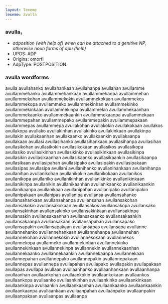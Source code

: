 ```yaml
---
layout: lexeme
lexeme: avulla
---
```


###  avulla₁

* _adposition (with help of) when can be attached to a genitive NP, otherwise noun forms of *apu* (help)_
* UPOS:  ADP
* Origins: omorfi 
* AdpType:  POSTPOSITION


### avulla wordforms

avulla
avullahanko
avullahankaan
avullahanpa
avullahan
avullamme
avullammehanko
avullammehankaan
avullammehanpa
avullammehan
avullammekohan
avullammekokin
avullammekokaan
avullammekos
avullammekopa
avullammeko
avullammekinhan
avullammekinko
avullammekinkaan
avullammekinpa
avullammekin
avullammekaanhan
avullammekaanko
avullammekaankin
avullammekaanpa
avullammekaan
avullammepahan
avullammepako
avullammepakin
avullammepakaan
avullammepas
avullammepa
avullakohan
avullakokin
avullakokaan
avullakos
avullakopa
avullako
avullakinhan
avullakinko
avullakinkaan
avullakinpa
avullakin
avullakaanhan
avullakaanko
avullakaankin
avullakaanpa
avullakaan
avullasi
avullasihanko
avullasihankaan
avullasihanpa
avullasihan
avullasikohan
avullasikokin
avullasikokaan
avullasikos
avullasikopa
avullasiko
avullasikinhan
avullasikinko
avullasikinkaan
avullasikinpa
avullasikin
avullasikaanhan
avullasikaanko
avullasikaankin
avullasikaanpa
avullasikaan
avullasipahan
avullasipako
avullasipakin
avullasipakaan
avullasipas
avullasipa
avullani
avullanihanko
avullanihankaan
avullanihanpa
avullanihan
avullanikohan
avullanikokin
avullanikokaan
avullanikos
avullanikopa
avullaniko
avullanikinhan
avullanikinko
avullanikinkaan
avullanikinpa
avullanikin
avullanikaanhan
avullanikaanko
avullanikaankin
avullanikaanpa
avullanikaan
avullanipahan
avullanipako
avullanipakin
avullanipakaan
avullanipas
avullanipa
avullansa
avullansahanko
avullansahankaan
avullansahanpa
avullansahan
avullansakohan
avullansakokin
avullansakokaan
avullansakos
avullansakopa
avullansako
avullansakinhan
avullansakinko
avullansakinkaan
avullansakinpa
avullansakin
avullansakaanhan
avullansakaanko
avullansakaankin
avullansakaanpa
avullansakaan
avullansapahan
avullansapako
avullansapakin
avullansapakaan
avullansapas
avullansapa
avullanne
avullannehanko
avullannehankaan
avullannehanpa
avullannehan
avullannekohan
avullannekokin
avullannekokaan
avullannekos
avullannekopa
avullanneko
avullannekinhan
avullannekinko
avullannekinkaan
avullannekinpa
avullannekin
avullannekaanhan
avullannekaanko
avullannekaankin
avullannekaanpa
avullannekaan
avullannepahan
avullannepako
avullannepakin
avullannepakaan
avullannepas
avullannepa
avullapahan
avullapako
avullapakin
avullapakaan
avullapas
avullapa
avullaan
avullaanhanko
avullaanhankaan
avullaanhanpa
avullaanhan
avullaankohan
avullaankokin
avullaankokaan
avullaankos
avullaankopa
avullaanko
avullaankinhan
avullaankinko
avullaankinkaan
avullaankinpa
avullaankin
avullaankaanhan
avullaankaanko
avullaankaankin
avullaankaanpa
avullaankaan
avullaanpahan
avullaanpako
avullaanpakin
avullaanpakaan
avullaanpas
avullaanpa

